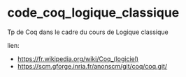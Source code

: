 # code_coq_logique_classique
Tp de Coq dans le cadre du cours de Logique classique

lien:
- https://fr.wikipedia.org/wiki/Coq_(logiciel)
- https://scm.gforge.inria.fr/anonscm/git/coq/coq.git/
